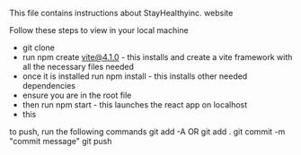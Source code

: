 This file contains instructions about StayHealthyinc. website

Follow these steps to view in your local machine
- git clone 
- run npm create vite@4.1.0 - this installs and create a vite framework with all the necessary files needed
- once it is installed run npm install - this installs other needed dependencies
- ensure you are in the root file
- then run npm start - this launches the react app on localhost
- this

to push, run the following commands
git add -A OR git add .
git commit -m "commit message"
git push

